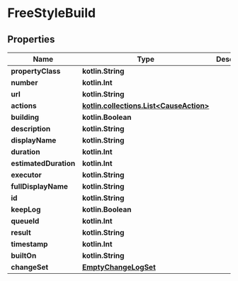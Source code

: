 
# FreeStyleBuild

## Properties
| Name | Type | Description | Notes |
| ------------ | ------------- | ------------- | ------------- |
| **propertyClass** | **kotlin.String** |  |  [optional] |
| **number** | **kotlin.Int** |  |  [optional] |
| **url** | **kotlin.String** |  |  [optional] |
| **actions** | [**kotlin.collections.List&lt;CauseAction&gt;**](CauseAction.md) |  |  [optional] |
| **building** | **kotlin.Boolean** |  |  [optional] |
| **description** | **kotlin.String** |  |  [optional] |
| **displayName** | **kotlin.String** |  |  [optional] |
| **duration** | **kotlin.Int** |  |  [optional] |
| **estimatedDuration** | **kotlin.Int** |  |  [optional] |
| **executor** | **kotlin.String** |  |  [optional] |
| **fullDisplayName** | **kotlin.String** |  |  [optional] |
| **id** | **kotlin.String** |  |  [optional] |
| **keepLog** | **kotlin.Boolean** |  |  [optional] |
| **queueId** | **kotlin.Int** |  |  [optional] |
| **result** | **kotlin.String** |  |  [optional] |
| **timestamp** | **kotlin.Int** |  |  [optional] |
| **builtOn** | **kotlin.String** |  |  [optional] |
| **changeSet** | [**EmptyChangeLogSet**](EmptyChangeLogSet.md) |  |  [optional] |



